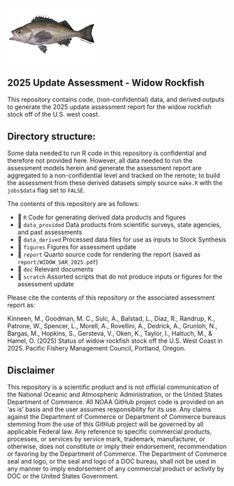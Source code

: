 <img src="./report/support_files/Widow_rockfish.png" style="display: block; margin-left: 0; width: 40%;"/>

## 2025 Update Assessment - Widow Rockfish

This repository contains code, (non-confidential) data, and derived outputs to generate the 2025 update assessment report for the widow rockfish stock off of the U.S. west coast.

## Directory structure:

Some data needed to run R code in this repository is confidential and therefore not provided here. However, all data needed to run the assessment models herein and generate the assessment report are aggregated to a non-confidential level and tracked on the remote; to build the assessment from these derived datasets simply source `make.R` with the `jobs$data` flag set to `FALSE`.

The contents of this repository are as follows:

-   :file_folder: `R` Code for generating derived data products and figures
-   :file_folder: `data_provided` Data products from scientific surveys, state agencies, and past assessments
-   :file_folder: `data_derived` Processed data files for use as inputs to Stock Synthesis
-   :file_folder: `figures` Figures for assessment update
-   :file_folder: `report` Quarto source code for rendering the report (saved as `report/WIDOW_SAR_2025.pdf`)
-   :file_folder: `doc` Relevant documents
-   :file_folder: `scratch` Assorted scripts that do not produce inputs or figures for the assessment update

Please cite the contents of this repository or the associated assessment report as:

Kinneen, M., Goodman, M. C., Sulc, A., Balstad, L., Diaz, R., Randrup, K., Patrone, W., Spencer, L., Morell, A., Rovellini, A., Dedrick, A., Grunloh, N., Bargas, M., Hopkins, S., Gersteva, V., Oken, K., Taylor, I., Haltuch, M., \& Hamel, O. (2025) Status of widow rockfish stock off the U.S. West Coast in 2025. Pacific Fishery Management Council, Portland, Oregon.

## Disclaimer

This repository is a scientific product and is not official communication of the National Oceanic and Atmospheric Administration, or the United States Department of Commerce. All NOAA GitHub project code is provided on an ‘as is’ basis and the user assumes responsibility for its use. Any claims against the Department of Commerce or Department of Commerce bureaus stemming from the use of this GitHub project will be governed by all applicable Federal law. Any reference to specific commercial products, processes, or services by service mark, trademark, manufacturer, or otherwise, does not constitute or imply their endorsement, recommendation or favoring by the Department of Commerce. The Department of Commerce seal and logo, or the seal and logo of a DOC bureau, shall not be used in any manner to imply endorsement of any commercial product or activity by DOC or the United States Government.
